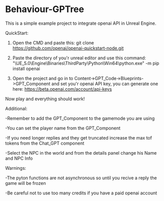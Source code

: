 # Behaviour-GPTree
 
This is a simple example project to integrate openai API in Unreal Engine.

QuickStart:

1) Open the CMD and paste this:
 git clone https://github.com/openai/openai-quickstart-node.git
 
2) Paste the directory of you'r unreal editor and use this command:
 "\UE_5.0\Engine\Binaries\ThirdParty\Python\Win64\python.exe" -m pip install openai
 
3) Open the project and go in to Content->GPT_Code->Blueprints->GPT_Component and set you'r openai API key, you can generate one here:
 https://beta.openai.com/account/api-keys

Now play and everything should work!


Additional:

-Remember to add the GPT_Component to the gamemode you are using

-You can set the player name from the GPT_Component

-If you need longer replies and they get truncated increase the max tof tokens from the Chat_GPT component

-Select the NPC in the world and from the details panel change his Name and NPC Info

Warnings:

-The pyton functions are not asynchronous so until you recive a reply the game will be frozen

-Be careful not to use too many credits if you have a paid openai account
